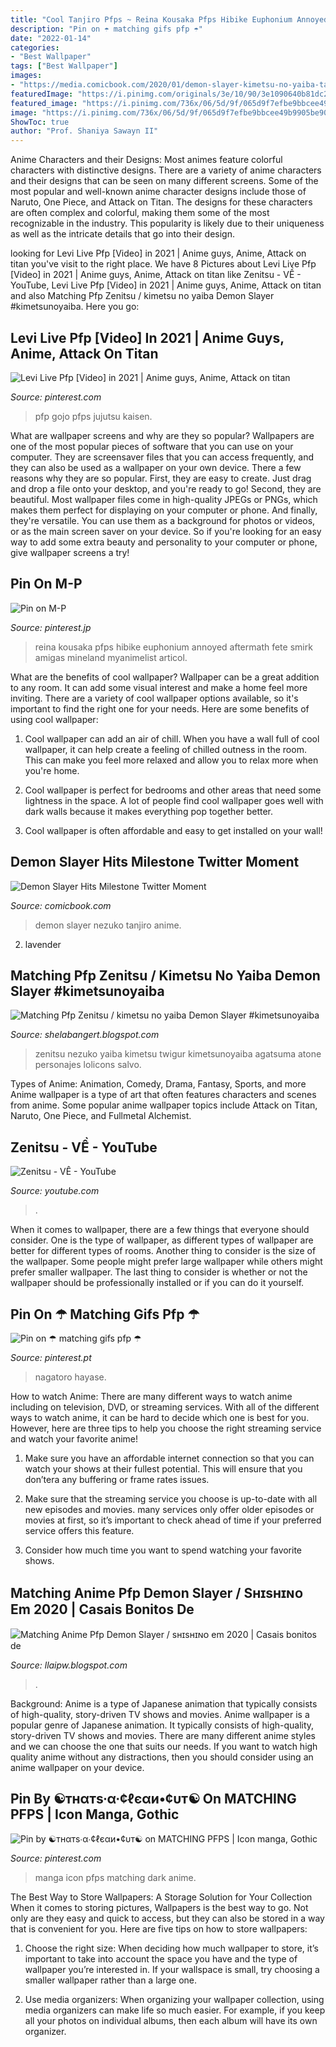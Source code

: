 ```yaml
---
title: "Cool Tanjiro Pfps ~ Reina Kousaka Pfps Hibike Euphonium Annoyed Aftermath Fete Smirk Amigas Mineland Myanimelist Articol"
description: "Pin on ☂ matching gifs pfp ☂"
date: "2022-01-14"
categories:
- "Best Wallpaper"
tags: ["Best Wallpaper"]
images:
- "https://media.comicbook.com/2020/01/demon-slayer-kimetsu-no-yaiba-tanjiro-nezuko-anime-1204537-1280x0.jpeg"
featuredImage: "https://i.pinimg.com/originals/3e/10/90/3e1090640b81dc24cee645f5733c1424.jpg"
featured_image: "https://i.pinimg.com/736x/06/5d/9f/065d9f7efbe9bbcee49b9905be90e57b.jpg"
image: "https://i.pinimg.com/736x/06/5d/9f/065d9f7efbe9bbcee49b9905be90e57b.jpg"
ShowToc: true
author: "Prof. Shaniya Sawayn II"
---
```



Anime Characters and their Designs: Most animes feature colorful characters with distinctive designs.
There are a variety of anime characters and their designs that can be seen on many different screens. Some of the most popular and well-known anime character designs include those of Naruto, One Piece, and Attack on Titan. The designs for these characters are often complex and colorful, making them some of the most recognizable in the industry. This popularity is likely due to their uniqueness as well as the intricate details that go into their design.

	

		
looking for Levi Live Pfp [Video] in 2021 | Anime guys, Anime, Attack on titan you've visit to the right place. We have 8 Pictures about Levi Live Pfp [Video] in 2021 | Anime guys, Anime, Attack on titan like Zenitsu - VỀ - YouTube, Levi Live Pfp [Video] in 2021 | Anime guys, Anime, Attack on titan and also Matching Pfp Zenitsu / kimetsu no yaiba Demon Slayer #kimetsunoyaiba. Here you go:
		
    
## Levi Live Pfp [Video] In 2021 | Anime Guys, Anime, Attack On Titan

<img loading=lazy src="https://i.pinimg.com/736x/a2/ed/7d/a2ed7dff648647bf322b0cc112ca0802.jpg" onerror="this.onerror=null;this.src='https://tse1.mm.bing.net/th?id=OIP.IuoUmVK6DOARTsIe6vuwwQHaHa&amp;pid=15.1';" alt="Levi Live Pfp [Video] in 2021 | Anime guys, Anime, Attack on titan">

_Source: pinterest.com_

>pfp gojo pfps jujutsu kaisen. 

	

What are wallpaper screens and why are they so popular?
Wallpapers are one of the most popular pieces of software that you can use on your computer. They are screensaver files that you can access frequently, and they can also be used as a wallpaper on your own device. There a few reasons why they are so popular. First, they are easy to create. Just drag and drop a file onto your desktop, and you're ready to go! Second, they are beautiful. Most wallpaper files come in high-quality JPEGs or PNGs, which makes them perfect for displaying on your computer or phone. And finally, they're versatile. You can use them as a background for photos or videos, or as the main screen saver on your device. So if you're looking for an easy way to add some extra beauty and personality to your computer or phone, give wallpaper screens a try!

    
## Pin On M-P

<img loading=lazy src="https://i.pinimg.com/originals/fc/90/dd/fc90dd48d2a5a808d5d92df44d1c3340.gif" onerror="this.onerror=null;this.src='https://tse2.mm.bing.net/th?id=OIP.uLWQz11ABSvR2Til5IZmoAHaGc&amp;pid=15.1';" alt="Pin on M-P">

_Source: pinterest.jp_

>reina kousaka pfps hibike euphonium annoyed aftermath fete smirk amigas mineland myanimelist articol. 

	

What are the benefits of cool wallpaper?
Wallpaper can be a great addition to any room. It can add some visual interest and make a home feel more inviting. There are a variety of cool wallpaper options available, so it's important to find the right one for your needs. Here are some benefits of using cool wallpaper: 
1. Cool wallpaper can add an air of chill. When you have a wall full of cool wallpaper, it can help create a feeling of chilled outness in the room. This can make you feel more relaxed and allow you to relax more when you're home. 

2. Cool wallpaper is perfect for bedrooms and other areas that need some lightness in the space. A lot of people find cool wallpaper goes well with dark walls because it makes everything pop together better. 

3. Cool wallpaper is often affordable and easy to get installed on your wall!

    
## Demon Slayer Hits Milestone Twitter Moment

<img loading=lazy src="https://media.comicbook.com/2020/01/demon-slayer-kimetsu-no-yaiba-tanjiro-nezuko-anime-1204537-1280x0.jpeg" onerror="this.onerror=null;this.src='https://tse3.mm.bing.net/th?id=OIP.ax87EZDyZR09MzYTyA9WrAHaEJ&amp;pid=15.1';" alt="Demon Slayer Hits Milestone Twitter Moment">

_Source: comicbook.com_

>demon slayer nezuko tanjiro anime. 

	

2. lavender 

    
## Matching Pfp Zenitsu / Kimetsu No Yaiba Demon Slayer #kimetsunoyaiba

<img loading=lazy src="https://i.pinimg.com/736x/06/5d/9f/065d9f7efbe9bbcee49b9905be90e57b.jpg" onerror="this.onerror=null;this.src='https://tse2.mm.bing.net/th?id=OIP.DX5_pEIb9MlFF25yUMH1bwHaHa&amp;pid=15.1';" alt="Matching Pfp Zenitsu / kimetsu no yaiba Demon Slayer #kimetsunoyaiba">

_Source: shelabangert.blogspot.com_

>zenitsu nezuko yaiba kimetsu twigur kimetsunoyaiba agatsuma atone personajes lolicons salvo. 

	

Types of Anime: Animation, Comedy, Drama, Fantasy, Sports, and more
Anime wallpaper is a type of art that often features characters and scenes from anime. Some popular anime wallpaper topics include Attack on Titan, Naruto, One Piece, and Fullmetal Alchemist.

    
## Zenitsu - VỀ - YouTube

<img loading=lazy src="https://i.ytimg.com/vi/SurE8igPGzs/maxresdefault.jpg" onerror="this.onerror=null;this.src='https://tse3.mm.bing.net/th?id=OIP.-ICihQ2im1iCiwH5C6fxiAHaEK&amp;pid=15.1';" alt="Zenitsu - VỀ - YouTube">

_Source: youtube.com_

>. 

	

When it comes to wallpaper, there are a few things that everyone should consider. One is the type of wallpaper, as different types of wallpaper are better for different types of rooms. Another thing to consider is the size of the wallpaper. Some people might prefer large wallpaper while others might prefer smaller wallpaper. The last thing to consider is whether or not the wallpaper should be professionally installed or if you can do it yourself.

    
## Pin On ☂ Matching Gifs Pfp ☂

<img loading=lazy src="https://i.pinimg.com/236x/46/d6/31/46d6311eb80b50d056cc3218cd8862d8.jpg?nii=t" onerror="this.onerror=null;this.src='https://tse4.mm.bing.net/th?id=OIP.-6NF8LbkaH6UP27M2AmJOQAAAA&amp;pid=15.1';" alt="Pin on ☂ matching gifs pfp ☂">

_Source: pinterest.pt_

>nagatoro hayase. 

	

How to watch Anime: There are many different ways to watch anime including on television, DVD, or streaming services.
With all of the different ways to watch anime, it can be hard to decide which one is best for you. However, here are three tips to help you choose the right streaming service and watch your favorite anime!
1. Make sure you have an affordable internet connection so that you can watch your shows at their fullest potential. This will ensure that you don’tera any buffering or frame rates issues.

2. Make sure that the streaming service you choose is up-to-date with all new episodes and movies. many services only offer older episodes or movies at first, so it’s important to check ahead of time if your preferred service offers this feature.

3. Consider how much time you want to spend watching your favorite shows.

    
## Matching Anime Pfp Demon Slayer / Sʜɪsʜɪɴᴏ Em 2020 | Casais Bonitos De

<img loading=lazy src="https://i.pinimg.com/originals/3e/10/90/3e1090640b81dc24cee645f5733c1424.jpg" onerror="this.onerror=null;this.src='https://tse2.mm.bing.net/th?id=OIP.K1xZRppXrCM-C7wZ2-vL7gAAAA&amp;pid=15.1';" alt="Matching Anime Pfp Demon Slayer / sʜɪsʜɪɴᴏ em 2020 | Casais bonitos de">

_Source: llaipw.blogspot.com_

>. 

	

Background: Anime is a type of Japanese animation that typically consists of high-quality, story-driven TV shows and movies.
Anime wallpaper is a popular genre of Japanese animation. It typically consists of high-quality, story-driven TV shows and movies. There are many different anime styles and we can choose the one that suits our needs. If you want to watch high quality anime without any distractions, then you should consider using an anime wallpaper on your device.

    
## Pin By ☯︎тнαтѕ∙α∙¢ℓєαи•¢υт☯︎ On MATCHING PFPS | Icon Manga, Gothic

<img loading=lazy src="https://i.pinimg.com/736x/eb/57/31/eb57312a0c62631c81a4476721c0b2b2.jpg" onerror="this.onerror=null;this.src='https://tse2.mm.bing.net/th?id=OIP.pi-ybKPo_T0C8tf6p_NGJwAAAA&amp;pid=15.1';" alt="Pin by ☯︎тнαтѕ∙α∙¢ℓєαи•¢υт☯︎ on MATCHING PFPS | Icon manga, Gothic">

_Source: pinterest.com_

>manga icon pfps matching dark anime. 

	

The Best Way to Store Wallpapers: A Storage Solution for Your Collection
When it comes to storing pictures, Wallpapers is the best way to go. Not only are they easy and quick to access, but they can also be stored in a way that is convenient for you. Here are five tips on how to store wallpapers:
1) Choose the right size: When deciding how much wallpaper to store, it’s important to take into account the space you have and the type of wallpaper you’re interested in. If your wallspace is small, try choosing a smaller wallpaper rather than a large one.

2) Use media organizers: When organizing your wallpaper collection, using media organizers can make life so much easier. For example, if you keep all your photos on individual albums, then each album will have its own organizer.

